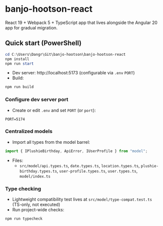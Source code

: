 # banjo-hootson-react

React 19 + Webpack 5 + TypeScript app that lives alongside the Angular 20 app for gradual migration.

## Quick start (PowerShell)

```powershell
cd C:\Users\Dangr\Git\banjo-hootson\banjo-hootson-react
npm install
npm run start
```

- Dev server: http://localhost:5173 (configurable via `.env` `PORT`)
- Build:

```powershell
npm run build
```

### Configure dev server port

- Create or edit `.env` and set `PORT` (or `port`):

```env
PORT=5174
```

### Centralized models

- Import all types from the model barrel:

```ts
import { IPlushieBirthday, ApiError, IUserProfile } from "model";
```

- Files:
  - `src/model/api.types.ts`, `date.types.ts`, `location.types.ts`, `plushie-birthday.types.ts`, `user-profile.types.ts`, `user.types.ts`, `model/index.ts`

### Type checking

- Lightweight compatibility test lives at `src/model/type-compat.test.ts` (TS-only, not executed)
- Run project-wide checks:

```powershell
npm run typecheck
```
